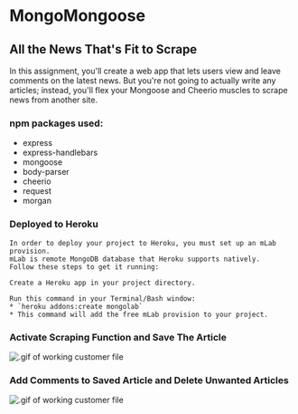 # MongoMongoose

## All the News That's Fit to Scrape
In this assignment, you'll create a web app that lets users view and leave comments on the latest news. But you're not going to actually write any articles; instead, you'll flex your Mongoose and Cheerio muscles to scrape news from another site.

### npm packages used:
* express
* express-handlebars
* mongoose
* body-parser
* cheerio
* request
* morgan

### Deployed to Heroku
```
In order to deploy your project to Heroku, you must set up an mLab provision. 
mLab is remote MongoDB database that Heroku supports natively. 
Follow these steps to get it running:

Create a Heroku app in your project directory.

Run this command in your Terminal/Bash window:
* `heroku addons:create mongolab`
* This command will add the free mLab provision to your project.
```


### Activate Scraping Function and Save The Article
![.gif of working customer file](https://media.giphy.com/media/1rM28OKDu864pNnjNF/giphy.gif)


### Add Comments to Saved Article and Delete Unwanted Articles
![.gif of working customer file](https://media.giphy.com/media/7OX3QdICcolzBI9y0S/giphy.gif)


